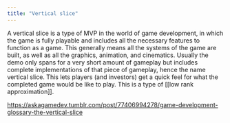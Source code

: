 ```yaml
---
title: "Vertical slice"
---
```


A vertical slice is a type of MVP in the world of game development, in which the game is fully playable and includes all the necessary features to function as a game. This generally means all the systems of the game are built, as well as all the graphics, animation, and cinematics. Usually the demo only spans for a very short amount of gameplay but includes complete implementations of that piece of gameplay, hence the name vertical slice. This lets players (and investors) get a quick feel for what the completed game would be like to play. This is a type of [[low rank approximation]].

https://askagamedev.tumblr.com/post/77406994278/game-development-glossary-the-vertical-slice